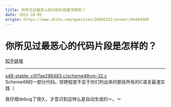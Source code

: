 ```yaml
---
title: 你所见过最恶心的代码片段是怎样的？
date: 2015-10-05
origin: https://www.zhihu.com/question/20402322/answer/66444560
---
```

# 你所见过最恶心的代码片段是怎样的？

[知乎链接](https://www.zhihu.com/question/20402322/answer/66444560)

---------

<span class="RichText ztext CopyrightRichText-richText" itemprop="text"><p><a href="https://link.zhihu.com/?target=http%3A//www.s48.org/cgi-bin/hgwebdir.cgi/s48-stable/file/c0f7ae288483/c/scheme48vm-32.c" class=" wrap external" target="_blank" rel="nofollow noreferrer" data-za-detail-view-id="1043">s48-stable: c0f7ae288483 c/scheme48vm-32.c</a><br>Scheme48的一部分代码。惊艳程度不亚于你们列出来的那些所有的C语言最渣实践（</p>我仔细debug了很久，才意识到这特么是自动生成的＝。＝</span>